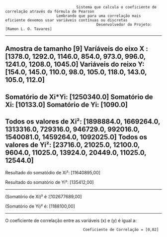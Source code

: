  
                                    Sistema que calcula o coeficiente de correlação através da fórmula de Pearson
                           Lembrando que para uma correlação mais eficiente devemos usar variáveis contínuas ou discretas
                                             Desenvolvedor do Projeto: [Ramon L. O. Tavares]
-------------------------------------------------------------------
Amostra de tamanho [9]
Varíáveis do eixo X : [1378.0, 1292.0, 1146.0, 854.0, 973.0, 996.0, 1241.0, 1208.0, 1045.0]
Variáveis do reixo Y: [154.0, 145.0, 110.0, 98.0, 105.0, 118.0, 143.0, 105.0, 112.0]
-------------------------------------------------------------------------
Somatório de Xi*Yi: [1250340.0]
Somatório de Xi: [10133.0]
Somatório de Yi: [1090.0]
-------------------------------------------------------------------------
Todos os valores  de Xi²: [1898884.0, 1669264.0, 1313316.0, 729316.0, 946729.0, 992016.0, 1540081.0, 1459264.0, 1092025.0]
Todos os valores de Yi²: [23716.0, 21025.0, 12100.0, 9604.0, 11025.0, 13924.0, 20449.0, 11025.0, 12544.0]
-------------------------------------------------------------------------
Resultado do somatódio de Xi²: [11640895,00]

Resultado do somatório de Yi²: [135412,00]

-------------------------------------------------------------------------
(Somatório de Xi)² é :[102677689,00]

 (Somatório de Yi)² é: [1188100,00]

-------------------------------------------------------------------
O coeficiente de correlação entre as variáveis (x) e (y) é igual a: 

                                       Coeficiente de Correlação = [0,82]
